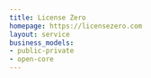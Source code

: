 ```yaml
---
title: License Zero
homepage: https://licensezero.com
layout: service
business_models:
- public-private
- open-core
---
```


<!-- TODO -->
